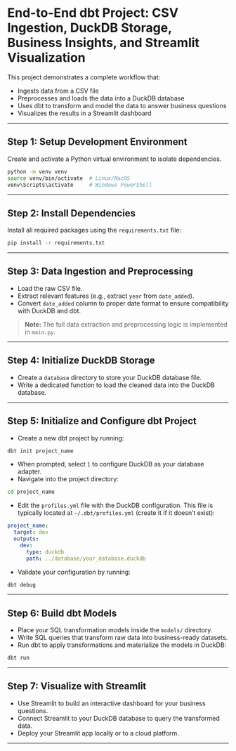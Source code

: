 # End-to-End dbt Project: CSV Ingestion, DuckDB Storage, Business Insights, and Streamlit Visualization

This project demonstrates a complete workflow that:

- Ingests data from a CSV file
- Preprocesses and loads the data into a DuckDB database
- Uses dbt to transform and model the data to answer business questions
- Visualizes the results in a Streamlit dashboard

---

## Step 1: Setup Development Environment

Create and activate a Python virtual environment to isolate dependencies.

```bash
python -m venv venv
source venv/bin/activate  # Linux/MacOS
venv\Scripts\activate     # Windows PowerShell
```

---

## Step 2: Install Dependencies

Install all required packages using the `requirements.txt` file:

```bash
pip install -r requirements.txt
```

---

## Step 3: Data Ingestion and Preprocessing

- Load the raw CSV file.
- Extract relevant features (e.g., extract `year` from `date_added`).
- Convert `date_added` column to proper date format to ensure compatibility with DuckDB and dbt.

> **Note:** The full data extraction and preprocessing logic is implemented in `main.py`.

---

## Step 4: Initialize DuckDB Storage

- Create a `database` directory to store your DuckDB database file.
- Write a dedicated function to load the cleaned data into the DuckDB database.

---

## Step 5: Initialize and Configure dbt Project

- Create a new dbt project by running:

```bash
dbt init project_name
```

- When prompted, select `1` to configure DuckDB as your database adapter.
- Navigate into the project directory:

```bash
cd project_name
```

- Edit the `profiles.yml` file with the DuckDB configuration. This file is typically located at `~/.dbt/profiles.yml` (create it if it doesn’t exist):

```yaml
project_name:
  target: dev
  outputs:
    dev:
      type: duckdb
      path: ../database/your_database.duckdb
```

- Validate your configuration by running:

```bash
dbt debug
```

---

## Step 6: Build dbt Models

- Place your SQL transformation models inside the `models/` directory.
- Write SQL queries that transform raw data into business-ready datasets.
- Run dbt to apply transformations and materialize the models in DuckDB:

```bash
dbt run
```

---

## Step 7: Visualize with Streamlit

- Use Streamlit to build an interactive dashboard for your business questions.
- Connect Streamlit to your DuckDB database to query the transformed data.
- Deploy your Streamlit app locally or to a cloud platform.

---
